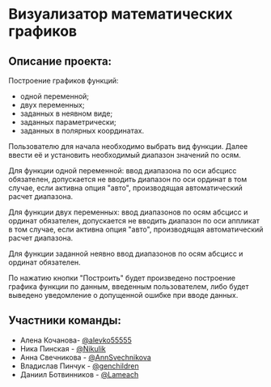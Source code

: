 ﻿# Визуализатор математических графиков

## Описание проекта:
Построение графиков функций:
* одной переменной;
* двух переменных;
* заданных в неявном виде;
* заданных параметрически;
* заданных в полярных координатах.

Пользователю для начала необходимо выбрать вид функции.
Далее ввести её и установить необходимый диапазон значений по осям.

Для функции одной переменной: ввод диапазона по оси абсцисс обязателен,
допускается не вводить диапазон по оси ординат в том случае, если активна опция "авто", производящая автоматический расчет диапазона.

Для функции двух переменных: ввод диапазонов по осям абсцисс и ординат обязателен,
допускается не вводить диапазон по оси аппликат в том случае, если активна опция "авто",
производящая автоматический расчет диапазона.

Для функции заданной неявно ввод диапазонов по осям абсцисс и ординат обязателен.

По нажатию кнопки "Построить" будет произведено построение графика функции по
данным, введенным пользователем, либо будет выведено уведомление о допущенной 
ошибке при вводе данных.

## Участники команды:
* Алена Кочанова- [@alevko55555](https://github.com/alevko55555)
* Ника Пинская - [@Nikulik](https://github.com/Nikulik)
* Анна Свечникова  - [@AnnSvechnikova](https://github.com/AnnSvechnikova)
* Владислав Пинчук - [@genchildren](https://github.com/genchildren)
* Даниил Ботвинников - [@Lameach](https://github.com/lameach)
